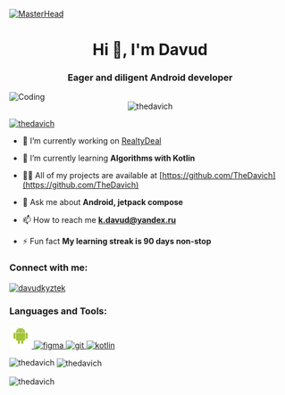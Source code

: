 [![MasterHead](https://1.bp.blogspot.com/-7A4WynwLsMw/XbBpCXG8fHI/AAAAAAAAMt4/uOa1bpLskYgrwGbllhSu2SDj_Mig8SXJQCLcBGAsYHQ/s1600/2000_600px.gif)](https://github.com/TheDavich)
<h1 align="center">Hi 👋, I'm Davud</h1>
<h3 align="center">Eager and diligent Android developer</h3>
<img align="left" alt="Coding" width="800" src="https://media3.giphy.com/media/Dh5q0sShxgp13DwrvG/giphy.gif?cid=ecf05e47q7fb6s6peu1kvaoghehmrs47ct40l6folszmxlnq&ep=v1_gifs_search&rid=giphy.gif&ct=g">

<p align="center"> <img src="https://komarev.com/ghpvc/?username=thedavich&label=Profile%20views&color=0e75b6&style=flat" alt="thedavich" /> </p>

<p align="left"> <a href="https://github.com/ryo-ma/github-profile-trophy"><img src="https://github-profile-trophy.vercel.app/?username=thedavich" alt="thedavich" /></a> </p>

- 🔭 I’m currently working on [RealtyDeal](https://gitlab.com/realty-deal/reltydeal_android)

- 🌱 I’m currently learning **Algorithms with Kotlin**

- 👨‍💻 All of my projects are available at [https://github.com/TheDavich](https://github.com/TheDavich)

- 💬 Ask me about **Android, jetpack compose**

- 📫 How to reach me **k.davud@yandex.ru**

- ⚡ Fun fact **My learning streak is 90 days non-stop**

<h3 align="left">Connect with me:</h3>
<p align="left">
<a href="https://instagram.com/davudkyztek" target="blank"><img align="center" src="https://raw.githubusercontent.com/rahuldkjain/github-profile-readme-generator/master/src/images/icons/Social/instagram.svg" alt="davudkyztek" height="30" width="40" /></a>
</p>

<h3 align="left">Languages and Tools:</h3>
<p align="left"> <a href="https://developer.android.com" target="_blank" rel="noreferrer"> <img src="https://raw.githubusercontent.com/devicons/devicon/master/icons/android/android-original-wordmark.svg" alt="android" width="40" height="40"/> </a> <a href="https://www.figma.com/" target="_blank" rel="noreferrer"> <img src="https://www.vectorlogo.zone/logos/figma/figma-icon.svg" alt="figma" width="40" height="40"/> </a> <a href="https://git-scm.com/" target="_blank" rel="noreferrer"> <img src="https://www.vectorlogo.zone/logos/git-scm/git-scm-icon.svg" alt="git" width="40" height="40"/> </a> <a href="https://kotlinlang.org" target="_blank" rel="noreferrer"> <img src="https://www.vectorlogo.zone/logos/kotlinlang/kotlinlang-icon.svg" alt="kotlin" width="40" height="40"/> </a> </p>

<p><img align="left" src="https://github-readme-stats.vercel.app/api/top-langs?username=thedavich&show_icons=true&locale=en&layout=compact" alt="thedavich" /></p>

<p>&nbsp;<img align="center" src="https://github-readme-stats.vercel.app/api?username=thedavich&show_icons=true&locale=en" alt="thedavich" /></p>

<p><img align="center" src="https://github-readme-streak-stats.herokuapp.com/?user=thedavich&" alt="thedavich" /></p>
